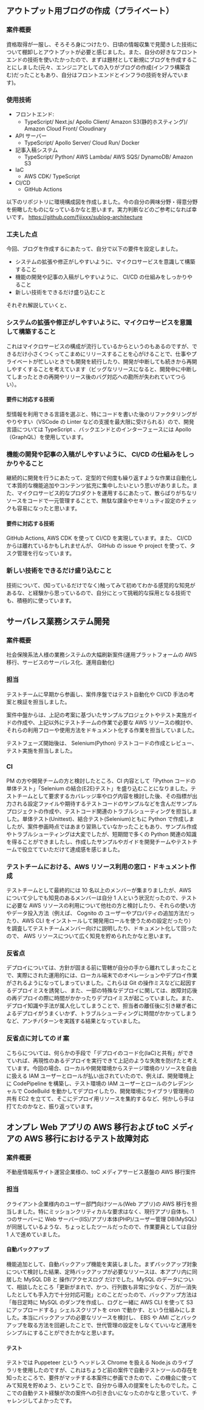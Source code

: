 ## アウトプット用ブログの作成（プライベート）

### 案件概要

資格取得が一服し、そろそろ身につけたり、日頃の情報収集で見聞きした技術について棚卸しとアウトプットが必要と感じました。また、自分の好きなフロントエンドの技術を使いたかったので、まずは題材として新規にブログを作成することにしました(元々、エンジニアとしての入りがブログの作成(インフラ構築含む)だったこともあり、自分はフロントエンドとインフラの技術を好んでいます)。

### 使用技術

- フロントエンド:
  - TypeScript/ Next.js/ Apollo Client/ Amazon S3(静的ホスティング)/ Amazon Cloud Front/ Cloudinary
- API サーバー
  - TypeScript/ Apollo Server/ Cloud Run/ Docker
- 記事入稿システム
  - TypeScript/ Python/ AWS Lambda/ AWS SQS/ DynamoDB/ Amazon S3
- IaC
  - AWS CDK/ TypeScript
- CI/CD
  - GitHub Actions

以下のリポジトリに環境構成図を作成しました。今の自分の興味分野・得意分野を俯瞰したものになっているかなと思います。実力判断などのご参考になれば幸いです。
https://github.com/fijixxx/sublog-architecture

### 工夫した点

今回、ブログを作成するにあたって、自分で以下の要件を設定しました。

- システムの拡張や修正がしやすいように、マイクロサービスを意識して構築すること
- 機能の開発や記事の入稿がしやすいように、 CI/CD の仕組みをしっかりやること
- 新しい技術をできるだけ盛り込むこと

それぞれ解説していくと、

### システムの拡張や修正がしやすいように、マイクロサービスを意識して構築すること

これはマイクロサービスの構成が流行しているからというのもあるのですが、できるだけ小さくつくってこまめにリリースすることを心がけることで、仕事やプライベートが忙しいときでも開発を続行したり、開発が中断しても続きから再開しやすくすることを考えています（ビッグなリリースになると、開発中に中断してしまったときの再開やリリース後のバグ対応への勘所が失われていてつらい）。

#### 要件に対応する技術

型情報を利用できる言語を選ぶと、特にコードを書いた後のリファクタリングがやりやすい（VSCode の Linter などの支援を最大限に受けられる）ので、開発言語については TypeScript 、バックエンドとのインターフェースには Apollo（GraphQL）を使用しています。

### 機能の開発や記事の入稿がしやすいように、 CI/CD の仕組みをしっかりやること

継続的に開発を行うにあたって、定型的で何度も繰り返すような作業は自動化して本質的な機能追加やコンテンツ拡充に集中したいという思いがありました。また、マイクロサービス的なプロダクトを運用するにあたって、散らばりがちなリソースをコードで一元管理することで、無駄な課金やセキリュティ設定のチェックも容易になったと思います。

#### 要件に対応する技術

GitHub Actions, AWS CDK を使って CI/CD を実現しています。また、 CI/CD からは離れているかもしれませんが、 GitHub の issue や project を使って、タスク管理を行なっています。

### 新しい技術をできるだけ盛り込むこと

技術について、(知っているだけでなく)触ってみて初めてわかる感覚的な知見があるな、と経験から思っているので、自分にとって挑戦的な採用となる技術でも、積極的に使っています。

## サーバレス業務システム開発

### 案件概要

社会保険系法人様の業務システムの大幅刷新案件(運用プラットフォームの AWS 移行、サービスのサーバレス化、運用自動化)

### 担当

テストチームに早期から参画し、案件序盤ではテスト自動化や CI/CD 手法の考案と検証を担当しました。

案件中盤からは、上記の考案に基づいたサンプルプロジェクトやテスト実施ガイドの作成や、上記以外にテストチームの作業で必要な AWS リソースの検討や、それらの利用フローや使用方法をドキュメント化する作業を担当していました。

テストフェーズ開始後は、 Selenium(Python) テストコードの作成とレビュー、テスト実施を担当しました。

### CI

PM の方や開発チームの方と検討したところ、CI 内容として「Python コードの単体テスト」「Selenium の結合(E2E)テスト」を盛り込むことになりました。テストチームとして要求するカバレッジ率やログ内容を検討した後、その指標が出力される設定ファイルや期待するテストコードのサンプルなどを含んだサンプルプロジェクトの作成や、テストコード関連のトラブルシューティングを担当しました。単体テスト(Unittest)、結合テスト(Selenium)ともに Python で作成しましたが、案件参画時点ではあまり習熟していなかったこともあり、サンプル作成やトラブルシューティングは大変でしたが、短期間で多くの Python 関連の知識を得ることができましたし、作成したサンプルやガイドを開発チームやテストチームで役立てていただけて達成感を感じました。

### テストチームにおける、AWS リソース利用の窓口・ドキュメント作成

テストチームとして最終的には 10 名以上のメンバーが集まりましたが、AWS について少しでも知見のあるメンバーは自分 1 人という状況だったので、テストに必要な AWS リソースの利用について他社の方と検討したり、それらの使い方やデータ投入方法（例えば、 Cognito の ユーザーやプロパティの追加方法だったり、AWS CLI をインストールして開発用ロールを使うための設定だったり）を調査してテストチームメンバー向けに説明したり、ドキュメント化して回ったので、 AWS リソースについて広く知見を貯められたかなと思います。

### 反省点

デプロイについては、方針が固まる前に管轄が自分の手から離れてしまったことで、実際にされた運用的には、ローカル端末でのオペレーションやデプロイ作業がされるようになってしまっていました。これらは Git の操作ミスなどに起因するデプロイミスを誘発し、また、一部の特殊なデプロイに関しては、故障対応後の再デプロイの際に時間がかかったりデプロイミスが起こっていました。また、デプロイ知識や手法が属人化してしまうことで、担当者の離任後に引き継ぎ者によるデプロイがうまくいかず、トラブルシューティングに時間がかかってしまうなど、アンチパターンを実践する結果となっていました。

### 反省点に対しての if 案

こちらについては、何らかの手段で「デプロイのコード化(IaC)と共有」ができていれば、再現性のあるデプロイを実行できて上記のような失敗を防げたと考えています。今回の場合、ローカルや開発環境からステージ環境のリソースを自由に扱える IAM ユーザーとロールが払い出されていたので、例えば、開発環境上に CodePipeline を構築し、テスト環境の IAM ユーザーとロールのクレデンシャルで CodeBuild を動かしてデプロイしたり、開発環境にライブラリ管理用の共有 EC2 を立てて、そこにデプロイ用リソースを集約するなど、何かしら手は打てたのかなと、振り返っています。

## オンプレ Web アプリの AWS 移行および toC メディアの AWS 移行におけるテスト故障対応

### 案件概要

不動産情報系サイト運営企業様の、toC メディアサービス基盤の AWS 移行案件

### 担当

クライアント企業様内のユーザー部門向けツール(Web アプリ)の AWS 移行を担当しました。特にミッションクリティカルな要求はなく、現行アプリ自体も、1 つのサーバーに Web サーバー(IIS)/アプリ本体(PHP)/ユーザー管理 DB(MySQL) が同居しているような、ちょっとしたツールだったので、作業要員としては自分 1 人で進めていました。

#### 自動バックアップ

機能追加として、自動バックアップ機能を実装しました。まずバックアップ対象について検討した結果、定時バックアップが必要なリソースは、本アプリ内に同居した MySQL DB と 操作/アクセスログ だけでした。MySQL のデータについて、相談したところ「更新がまれで、かつ、行列数も非常に少なく、万が一消失したとしても手入力で十分対応可能」とのことだったので、バックアップ方法は「毎日定時に MySQL のダンプを作成し、ログと一緒に AWS CLI を使って S3 にアップロードする」シェルスクリプトを cron で動かす、という仕組みにしました。本当にバックアップの必要なリソースを検討し、 EBS や AMI ごとバックアップを取る方法を回避したことで、世代管理の設定をしなくていいなど運用をシンプルにすることができたかなと思います。

#### テスト

テストでは Puppeteer という ヘッドレス Chrome を扱える Node.js のライブラリを使用したのですが、これはちょうど前の案件で自動テストツールの存在を知ったところで、要件がマッチする本案件に参画できたので、この機会に使ってみて知見を貯めよう、ということで、自分から導入の提案をしたものでした。ここでの自動テスト経験が次の案件への引き合いになったのかなと思っていて、チャレンジしてよかったです。

